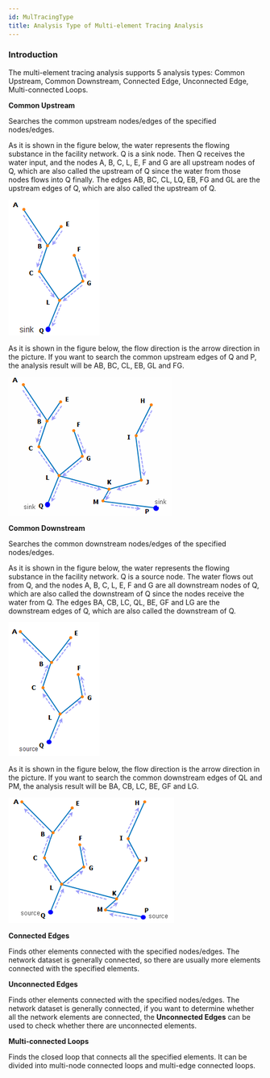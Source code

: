 ```yaml
---
id: MulTracingType
title: Analysis Type of Multi-element Tracing Analysis
---
```

### Introduction

The multi-element tracing analysis supports 5 analysis types: Common Upstream, Common Downstream, Connected Edge, Unconnected Edge, Multi-connected Loops.

**Common Upstream**

Searches the common upstream nodes/edges of the specified nodes/edges.

As it is shown in the figure below, the water represents the flowing substance in the facility network. Q is a sink node. Then Q receives the water input, and the nodes A, B, C, L, E, F and G are all upstream nodes of Q, which are also called the upstream of Q since the water from those nodes flows into Q finally. The edges AB, BC, CL, LQ, EB, FG and GL are the upstream edges of Q, which are also called the upstream of Q.

![](img/TraceUp.png)  
  
As it is shown in the figure below, the flow direction is the arrow direction in the picture. If you want to search the common upstream edges of Q and P, the analysis result will be AB, BC, CL, EB, GL and FG.

![](img/CommonUp.png)  
  
**Common Downstream**

Searches the common downstream nodes/edges of the specified nodes/edges.

As it is shown in the figure below, the water represents the flowing substance in the facility network. Q is a source node. The water flows out from Q, and the nodes A, B, C, L, E, F and G are all downstream nodes of Q, which are also called the downstream of Q since the nodes receive the water from Q. The edges BA, CB, LC, QL, BE, GF and LG are the downstream edges of Q, which are also called the downstream of Q.

![](img/TraceDown.png)  

As it is shown in the figure below, the flow direction is the arrow direction in the picture. If you want to search the common downstream edges of QL and PM, the analysis result will be BA, CB, LC, BE, GF and LG.

![](img/CommonDown.png)  

  
**Connected Edges**

Finds other elements connected with the specified nodes/edges. The network dataset is generally connected, so there are usually more elements connected with the specified elements.

**Unconnected Edges**

Finds other elements connected with the specified nodes/edges. The network dataset is generally connected, if you want to determine whether all the network elements are connected, the **Unconnected Edges** can be used to check whether there are unconnected elements.

**Multi-connected Loops**

Finds the closed loop that connects all the specified elements. It can be divided into multi-node connected loops and multi-edge connected loops.
